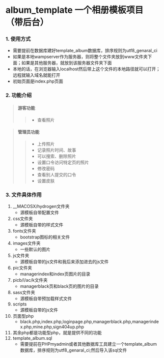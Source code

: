 # album_template 一个相册模板项目（带后台）

### 1. 使用方式
- 需要提前在数据库建好template_album数据库，排序规则为utf8_genaral_ci
- 如果是本地wampserver作为服务器，则将整个文件夹放到www文件夹下面；如果是其他服务器，就放到该服务器文件夹下面
- 本地的话，在浏览器输入localhost然后带上这个文件的本地路径就可以打开；远程就输入域名就能打开
- 初始页面是index.php页面

### 2. 功能介绍

> #### 游客功能
>> - 查看照片

> #### 管理员功能
>> - 上传照片
>> - 记录照片时间、故事
>> - 可以搜索、删除照片
>> - 设置口令访问特定页的照片
>> - 修改密码
>> - 查看别人提交的口令
>> - 设置皮肤

### 3. 文件具体作用

1. __MACOSX/hydrogen文件夹
    - 源模板自带配置文件
2. css文件夹
    - 源模板自带的样式文件
3. fonts文件夹
    - bootstrap图标的相关文件
4. images文件夹
    - 一些默认的图片
5. js文件夹
    - 源模板自带的js文件和我后来添加进去的js文件
6. pic文件夹
    - managerindex和index页图片的目录
7. picb/l/ac/k文件夹
    - managerblack页和black页的图片的目录
8. sass文件夹
    - 源模板自带预加载样式文件
9. scripts
    - 源模板自带的js文件
10. 页面型php
    - black.php,index.php,loginpage.php,managerblack.php,managerindex.php,mine.php,sign404up.php
11. 其余php都是功能型php，就是提供不同的功能
12. template_album.sql
    - 需要提前在PHPmyadmin或者其他数据库工具建立一个template_album数据库，排序规则为utf8_genaral_ci;然后导入该sql文件
